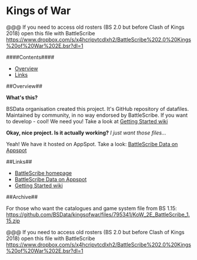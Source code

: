 Kings of War
============

@@@ If you need to access old rosters (BS 2.0 but before Clash of Kings 2018) open this file with BattleScribe https://www.dropbox.com/s/x4hcripvtcdlxh2/BattleScribe%202.0%20Kings%20of%20War%202E.bsr?dl=1

####Contents####

* [Overview][]
* [Links][]


[Overview]: #overview
[Links]: #links


##Overview##

__What's this?__

BSData organisation created this project. It's GitHub repository of datafiles. Maintained by community, in no way endorsed by BattleScribe. If you want to develop - cool! We need you! Take a look at [Getting Started wiki][]

__Okay, nice project. Is it actually working?__ _I just want those files..._

Yeah! We have it hosted on AppSpot. Take a look: [BattleScribe Data on Appspot][]


##Links##

* [BattleScribe homepage][]
* [BattleScribe Data on Appspot][]
* [Getting Started wiki][]


[BattleScribe homepage]: http://www.battlescribe.net/
[BattleScribe Data on Appspot]: http://battlescribedata.appspot.com/#/repos
[Getting Started wiki]: https://github.com/BSData/bsdata/wiki/Home#getting-started

##Archive##

For those who want the catalogues and game system file from BS 1.15:
https://github.com/BSData/kingsofwar/files/795341/KoW_2E_BattleScribe_1.15.zip

@@@ If you need to access old rosters (BS 2.0 but before Clash of Kings 2018) open this file with BattleScribe https://www.dropbox.com/s/x4hcripvtcdlxh2/BattleScribe%202.0%20Kings%20of%20War%202E.bsr?dl=1
